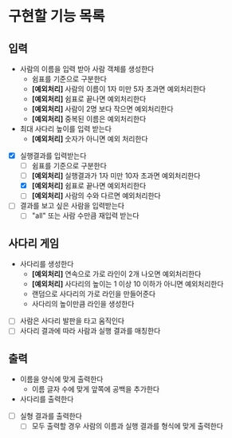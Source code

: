 # 구현할 기능 목록
## 입력
- 사람의 이름을 입력 받아 사람 객체를 생성한다
    - 쉼표를 기준으로 구분한다
    - **[예외처리]** 사람의 이름이 1자 미만 5자 초과면 예외처리한다
    - **[예외처리]** 쉼표로 끝나면 예외처리한다
    - **[예외처리]** 사람이 2명 보다 작으면 예외처리한다
    - **[예외처리]** 중복된 이름은 예외처리한다
- 최대 사다리 높이를 입력 받는다
    - **[예외처리]** 숫자가 아니면 예외 처리한다
- [x] 실행결과를 입력받는다
  - [ ] 쉼표를 기준으로 구분한다
  - [ ] **[예외처리]** 실행결과가 1자 미만 10자 초과면 예외처리한다
  - [x] **[예외처리]** 쉼표로 끝나면 예외처리한다
  - [ ] **[예외처리]** 사람의 수와 다르면 예외처리한다
- [ ] 결과를 보고 싶은 사람을 입력받는다
  - [ ] "all" 또는 사람 수만큼 재입력 받는다

## 사다리 게임
- 사다리를 생성한다
    - **[예외처리]** 연속으로 가로 라인이 2개 나오면 예외처리한다
    - **[예외처리]** 사다리의 높이는 1 이상 10 이하가 아니면 예외처리한다
    - 랜덤으로 사다리의 가로 라인을 만들어준다
    - 사다리의 높이만큼 라인을 생성한다 
- [ ] 사람은 사다리 발판을 타고 움직인다
- [ ] 사다리 결과에 따라 사람과 실행 결과를 매칭한다

## 출력
- 이름을 양식에 맞게 출력한다
  - 이름 글자 수에 맞게 앞쪽에 공백을 추가한다
- 사다리를 출력한다
- [ ] 실형 결과를 출력한다
  - [ ] 모두 출력할 경우 사람의 이름과 실행 결과를 형식에 맞게 출력한다
